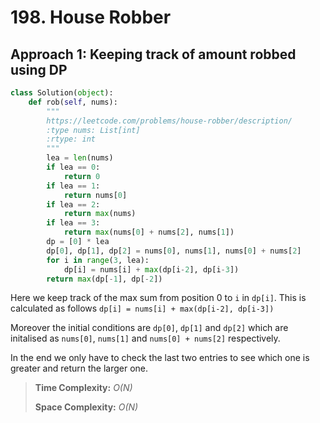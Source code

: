 # 198. House Robber

## Approach 1: Keeping track of amount robbed using DP

```python
class Solution(object):
    def rob(self, nums):
        """
        https://leetcode.com/problems/house-robber/description/
        :type nums: List[int]
        :rtype: int
        """
        lea = len(nums)
        if lea == 0:
            return 0
        if lea == 1:
            return nums[0]
        if lea == 2:
            return max(nums)
        if lea == 3:
            return max(nums[0] + nums[2], nums[1])
        dp = [0] * lea
        dp[0], dp[1], dp[2] = nums[0], nums[1], nums[0] + nums[2]
        for i in range(3, lea):
            dp[i] = nums[i] + max(dp[i-2], dp[i-3])
        return max(dp[-1], dp[-2])
```

Here we keep track of the max sum from position 0 to `i` in `dp[i]`. This is calculated as follows `dp[i] = nums[i] + max(dp[i-2], dp[i-3])` 

Moreover the initial conditions are `dp[0]`, `dp[1]` and `dp[2]` which are initalised as `nums[0]`, `nums[1]` and `nums[0] + nums[2]` respectively.

In the end we only have to check the last two entries to see which one is greater and return the larger one.

> **Time Complexity:** _O\(N\)_
>
> **Space Complexity:** _O\(N\)_

